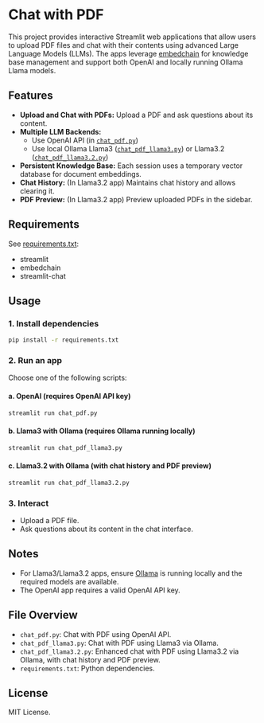 # Chat with PDF

This project provides interactive Streamlit web applications that allow users to upload PDF files and chat with their contents using advanced Large Language Models (LLMs). The apps leverage [embedchain](https://github.com/embedchain/embedchain) for knowledge base management and support both OpenAI and locally running Ollama Llama models.

## Features

- **Upload and Chat with PDFs:** Upload a PDF and ask questions about its content.
- **Multiple LLM Backends:** 
  - Use OpenAI API (in [`chat_pdf.py`](chat_pdf.py))
  - Use local Ollama Llama3 ([`chat_pdf_llama3.py`](chat_pdf_llama3.py)) or Llama3.2 ([`chat_pdf_llama3.2.py`](chat_pdf_llama3.2.py))
- **Persistent Knowledge Base:** Each session uses a temporary vector database for document embeddings.
- **Chat History:** (In Llama3.2 app) Maintains chat history and allows clearing it.
- **PDF Preview:** (In Llama3.2 app) Preview uploaded PDFs in the sidebar.

## Requirements

See [requirements.txt](requirements.txt):

- streamlit
- embedchain
- streamlit-chat

## Usage

### 1. Install dependencies

```sh
pip install -r requirements.txt
```

### 2. Run an app

Choose one of the following scripts:

#### a. OpenAI (requires OpenAI API key)

```sh
streamlit run chat_pdf.py
```

#### b. Llama3 with Ollama (requires Ollama running locally)

```sh
streamlit run chat_pdf_llama3.py
```

#### c. Llama3.2 with Ollama (with chat history and PDF preview)

```sh
streamlit run chat_pdf_llama3.2.py
```

### 3. Interact

- Upload a PDF file.
- Ask questions about its content in the chat interface.

## Notes

- For Llama3/Llama3.2 apps, ensure [Ollama](https://ollama.com/) is running locally and the required models are available.
- The OpenAI app requires a valid OpenAI API key.

## File Overview

- `chat_pdf.py`: Chat with PDF using OpenAI API.
- `chat_pdf_llama3.py`: Chat with PDF using Llama3 via Ollama.
- `chat_pdf_llama3.2.py`: Enhanced chat with PDF using Llama3.2 via Ollama, with chat history and PDF preview.
- `requirements.txt`: Python dependencies.

## License
MIT License.
